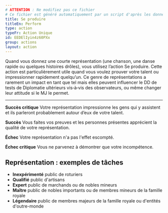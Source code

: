 ```yaml
---
# ATTENTION : Ne modifiez pas ce fichier
# Ce fichier est généré automatiquement par un script d'après les données du module Foundry VTT officiel et de sa traduction
title: Se produire
titleEn: Perform
type: action
typeFr: Action Unique
id: EEDElIyin4z60PXx
group: actions
layout: action
---
```

<p>Quand vous donnez une courte représentation (une chanson, une danse rapide ou quelques histoires drôles), vous utilisez l’action Se produire. Cette action est particulièrement utile quand vous voulez prouver votre talent ou impressionner rapidement quelqu’un. Ce genre de représentations a rarement un impact en tant que tel mais elles peuvent influencer le DD de tests de Diplomatie ultérieurs vis‑à‑vis des observateurs, ou même changer leur attitude si le MJ le permet.<br></p><hr /><p><strong>Succès critique</strong> Votre représentation impressionne les gens qui y assistent et ils parleront probablement autour d’eux de votre talent.</p><p><strong>Succès</strong> Vous faites vos preuves et les personnes présentes apprécient la qualité de votre représentation.</p><p><strong>Échec</strong> Votre représentation n'a pas l'effet escompté.</p><p><strong>Échec critique</strong> Vous ne parvenez à démontrer que votre incompétence.</p><h2 class="title">Représentation : exemples de tâches</h2><ul><li><strong>Inexpérimenté</strong> public de roturiers</li><li><strong>Qualifié</strong> public d'artisans</li><li><strong>Expert</strong> public de marchands ou de nobles mineurs</li><li><strong>Maître</strong> public de nobles importants ou de membres mineurs de la famille royale</li><li><strong>Légendaire</strong> public de membres majeurs de la famille royale ou d'entités d'outre-monde</li></ul>
